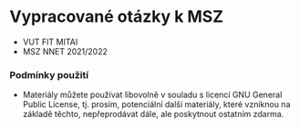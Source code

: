 # Vypracované otázky k MSZ

- VUT FIT MITAI
- MSZ NNET 2021/2022

### Podmínky použití

- Materiály můžete používat libovolně v souladu s licencí GNU General Public License, tj. prosím, potenciální další materiály, které vzniknou na základě těchto, nepřeprodávat dále, ale poskytnout ostatním zdarma.
